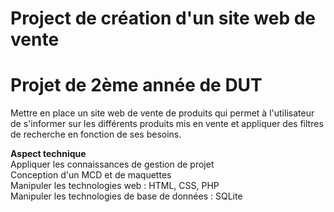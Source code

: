 # Project de création d'un site web de vente
# Projet de 2ème année de DUT

Mettre en place un site web de vente de produits qui permet à l'utilisateur de s'informer sur les différents produits mis en vente et appliquer des filtres de recherche en fonction de ses besoins. 

**Aspect technique**  
Appliquer les connaissances de gestion de projet  
Conception d'un MCD et de maquettes  
Manipuler les technologies web : HTML, CSS, PHP  
Manipuler les technologies de base de données : SQLite  

